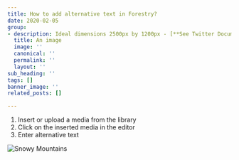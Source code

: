 ```yaml
---
title: How to add alternative text in Forestry?
date: 2020-02-05
group:
- description: Ideal dimensions 2500px by 1200px - [**See Twitter Documentation**](https://twitter.com)
  title: An image
  image: ''
  canonical: ''
  permalink: ''
  layout: ''
sub_heading: ''
tags: []
banner_image: ''
related_posts: []

---
```

1. Insert or upload a media from the library
2. Click on the inserted media in the editor
3. Enter alternative text

![Snowy Mountains](/v1516806876/uploads/2017/12/forest2.jpg)